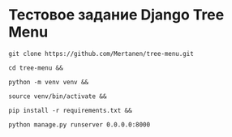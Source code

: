 # Тестовое задание Django Tree Menu

```
git clone https://github.com/Mertanen/tree-menu.git
```
```
cd tree-menu &&
```
```
python -m venv venv &&
```
```
source venv/bin/activate &&
```
```
pip install -r requirements.txt &&
```
```
python manage.py runserver 0.0.0.0:8000 
```
